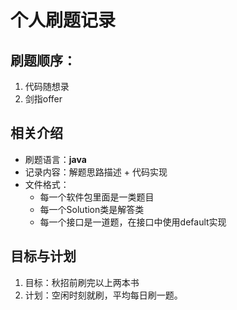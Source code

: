 # 个人刷题记录

##	刷题顺序：

1. 代码随想录
2. 剑指offer

## 相关介绍

* 刷题语言：**java**
* 记录内容：解题思路描述 + 代码实现
* 文件格式：
  * 每一个软件包里面是一类题目
  * 每一个Solution类是解答类
  * 每一个接口是一道题，在接口中使用default实现

## 目标与计划

1. 目标：秋招前刷完以上两本书
2. 计划：空闲时刻就刷，平均每日刷一题。